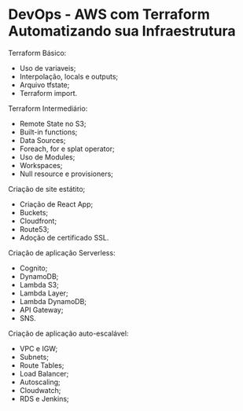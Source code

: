 # DevOps - AWS com Terraform Automatizando sua Infraestrutura

Terraform Básico:
- Uso de variaveis;
- Interpolação, locals e outputs;
- Arquivo tfstate;
- Terraform import.

Terraform Intermediário:
- Remote State no S3;
- Built-in functions;
- Data Sources;
- Foreach, for e splat operator;
- Uso de Modules;
- Workspaces;
- Null resource e provisioners;

Criação de site estátito;
- Criação de React App;
- Buckets;
- Cloudfront;
- Route53;
- Adoção de certificado SSL.

Criação de aplicação Serverless:
- Cognito;
- DynamoDB;
- Lambda S3;
- Lambda Layer;
- Lambda DynamoDB;
- API Gateway;
- SNS.

Criação de aplicação auto-escalável:
- VPC e IGW;
- Subnets;
- Route Tables;
- Load Balancer;
- Autoscaling;
- Cloudwatch;
- RDS e Jenkins;
